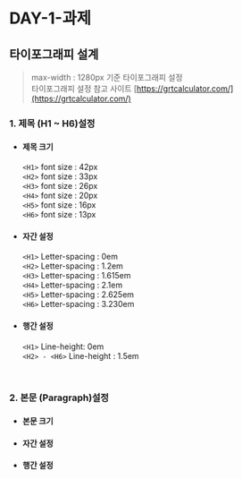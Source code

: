# DAY-1-과제

## 타이포그래피 설계

> max-width : 1280px 기준 타이포그래피 설정 <br>
> 타이포그래피 설정 참고 사이트 [https://grtcalculator.com/](https://grtcalculator.com/)

### 1. 제목 (H1 ~ H6)설정
- #### 제목 크기 
  `<H1>`   font size : 42px <br>
  `<H2>`   font size : 33px <br>
  `<H3>`   font size : 26px <br>
  `<H4>`   font size : 20px <br>
  `<H5>`   font size : 16px <br>
  `<H6>`   font size : 13px <br>

- #### 자간 설정
  `<H1>`   Letter-spacing : 0em <br>
  `<H2>`   Letter-spacing : 1.2em <br>
  `<H3>`   Letter-spacing : 1.615em <br>
  `<H4>`   Letter-spacing : 2.1em <br>
  `<H5>`   Letter-spacing : 2.625em <br>
  `<H6>`   Letter-spacing : 3.230em <br>

- #### 행간 설정
  `<H1>`   Line-height: 0em <br>
  `<H2> - <H6>`  Line-height : 1.5em <br>

<br>

### 2. 본문 (Paragraph)설정

- #### 본문 크기
- #### 자간 설정 
- #### 행간 설정 

<br>


